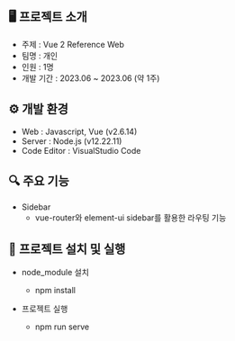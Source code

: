 ## 🖥 프로젝트 소개
- 주제 : Vue 2 Reference Web
- 팀명 : 개인
- 인원 : 1명
- 개발 기간 : 2023.06 ~ 2023.06 (약 1주)


## ⚙ 개발 환경
- Web : Javascript, Vue (v2.6.14)
- Server : Node.js (v12.22.11)
- Code Editor : VisualStudio Code


## 🔍 주요 기능
- Sidebar
  - vue-router와 element-ui sidebar를 활용한 라우팅 기능


## 🔁 프로젝트 설치 및 실행
- node_module 설치
  - npm install

- 프로젝트 실행
  - npm run serve
